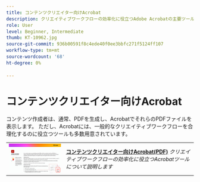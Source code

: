```yaml
---
title: コンテンツクリエイター向けAcrobat
description: クリエイティブワークフローの効率化に役立つAdobe Acrobatの主要ツールについて説明します
role: User
level: Beginner, Intermediate
thumb: KT-10962.jpg
source-git-commit: 936b00591f8c4ede40f0ee3bbfc271f5124ff107
workflow-type: tm+mt
source-wordcount: '68'
ht-degree: 0%

---
```


# コンテンツクリエイター向けAcrobat

コンテンツ作成者は、通常、PDFを生成し、AcrobatでそれらのPDFファイルを表示します。 ただし、Acrobatには、一般的なクリエイティブワークフローを合理化するのに役立つツールも多数用意されています。

<table style="table-layout:auto">
<tr>
 <td>
   <a href="assets/AcrobatforContentCreators.pdf" target="_blank">
      <img alt="コンテンツクリエイター向けAcrobat" src="assets/AcrobatforContentCreators_400.jpg" />
   </a>
  </td>
  <td>
   <a href="assets/AcrobatforContentCreators.pdf" target="_blank"><strong>コンテンツクリエイター向けAcrobat(PDF)</strong></a>
    <em>クリエイティブワークフローの効率化に役立つAcrobatツールについて説明します</em>
    <br>
  </td>
</tr>
</table>